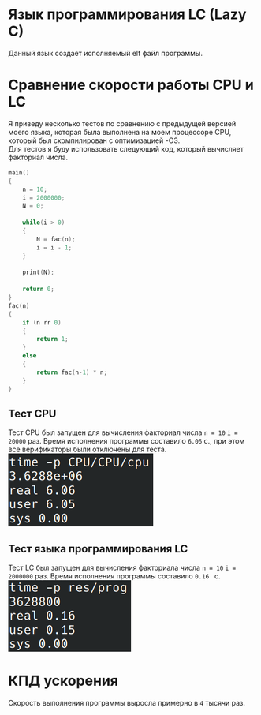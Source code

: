 # Язык программирования LC (Lazy C)
Данный язык создаёт исполняемый elf файл программы.
# Сравнение скорости работы CPU и LC
Я приведу несколько тестов по сравнению с предыдущей версией моего языка, которая была выполнена на моем процессоре CPU, который был скомпилирован с оптимизацией -O3.  
Для тестов я буду использовать следующий код, который вычисляет факториал числа.  
```c
main()
{
    n = 10;
    i = 2000000;
    N = 0;
    
    while(i > 0)
    {
        N = fac(n);
        i = i - 1;
    }
    
    print(N);
    
    return 0;
}
fac(n)
{    
    if (n rr 0)
    {
        return 1;
    }
    else
    {
        return fac(n-1) * n;
    }
}
``` 
## Тест CPU
Тест CPU был запущен для вычисления факториал числа `n = 10` `i = 20000` раз. Время исполнения программы составило `6.06` с., при этом все верификаторы были отключены для теста.  
![](https://github.com/vihlancevk/MyProgrammingLanguage/blob/main/res/time.png)
## Тест языка программирования LC
Тест LC был запущен для вычисления факториала числа `n = 10` `i = 2000000` раз. Время исполнения программы составило `0.16 ` с.  
![](https://github.com/vihlancevk/MyProgrammingLanguage.2/blob/main/res/time.png)
# КПД ускорения
Скорость выполнения программы выросла примерно в `4` тысячи раз.
